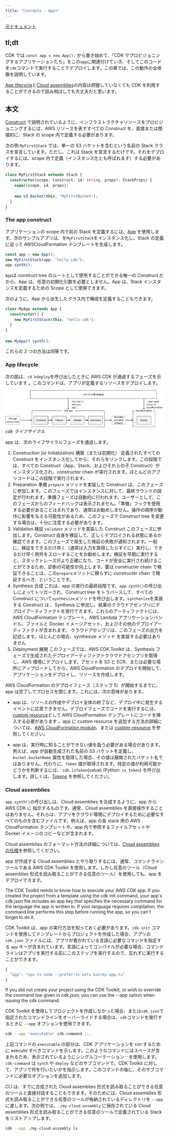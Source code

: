 ```yaml
---
title: "Concepts - Apps"
---
```


[元ドキュメント](https://docs.aws.amazon.com/cdk/v2/guide/apps.html)

## tl;dt

CDK では `const app = new App();` から書き始めて、「CDK でプロビジョニングするアプリケーションたち」をこの`app`に関連付けていき、そしてこのコードを`cdk`コマンドで実行することでデプロイします。この章では、この動作の全体像を説明しています。

[App lifecycle](#app-lifecycle)と[Cloud assemblies](#cloud-assemblies)の内容は把握していなくても CDK を利用することができるので読み飛ばしても大丈夫だと思います。

## 本文

[Construct](./02-concepts-constructs) で説明されているように、インフラストラクチャリソースをプロビジョニングするには、AWS リソースを表すすべての Construct を、直接または間接的に、Stack の scope 内で定義する必要があります。

次の例 `MyFirstStack` では、単一の S3 バケットを含むという名前の Stack クラスを宣言しています。ただし、これは Stack を宣言するだけです。それをデプロイするには、scope 内で定義（インスタンス化とも呼ばれます）する必要があります。

```ts
class MyFirstStack extends Stack {
  constructor(scope: Construct, id: string, props?: StackProps) {
    super(scope, id, props);

    new s3.Bucket(this, "MyFirstBucket");
  }
}
```

### The app construct

アプリケーションの scope 内で前の Stack を定義するには、[App](https://docs.aws.amazon.com/cdk/api/v2/docs/aws-cdk-lib.App.html) を使用します。次のサンプルアプリは、を`MyFirstStack`をインスタンス化し、Stack の定義に従って AWSCloudFormation テンプレートを生成します。

```ts
const app = new App();
new MyFirstStack(app, "hello-cdk");
app.synth();
```

`App`は construct tree のルートとして使用することができる唯一の Construct だから、App は、任意の初期化引数を必要としません。App は、Stack インスタンスを定義するための Scope として使用できます。

次のように、App から派生したクラス内で構成を定義することもできます。

```ts
class MyApp extends App {
  constructor() {
    new MyFirstStack(this, "hello-cdk");
  }
}

new MyApp().synth();
```

これらの 2 つの方法は同等です。

### App lifecycle

次の図は、`cd kdeploy`を呼び出したときに AWS CDK が通過するフェーズを示しています 。このコマンドは、アプリが定義するリソースをデプロイします。

![cdkライフサイクル](/images/book-aws-cdk-documentation-jp-lifecycle.png)
_cdk ライフサイクル_

app は、次のライフサイクルフェーズを通過します。

1. Construction (or Initialization) 構築（または初期化）
   定義されたすべての Construct をインスタンス化してから、それらをリンクします。この段階では、すべての Construct（App、Stack、およびそれらの子 Construct）がインスタンス化され、constructor chain が実行されます。ほとんどのアプリコードはこの段階で実行されます。
2. Preparation 準備
   `prepare` メソッドを実装した Construct は、このフェーズに参加します。このフェーズではインスタンスに対して、最終ラウンドの設定が行われます。準備フェーズは自動的に行われます。ユーザーとして、このフェーズからのフィードバックは表示されません。「準備」フックを使用する必要があることはまれであり、通常はお勧めしません。操作の順序が動作に影響を与える可能性があるため、このフェーズで Construct tree を変更する場合は、十分に注意する必要があります。
3. Validation 検証
   `validate` メソッドを実装した Construct このフェーズに参加します。Construct 自身を検証して、正しくデプロイされる状態にあるか確認できます。このフェーズで発生した検証の失敗が通知されます。一般に、検証をできるだけ早く（通常は入力を取得したらすぐに）実行し、できるだけ早く例外をスローすることをお勧めします。検証を早期に実行すると、スタックトレースがより正確になり、コードが安全に実行され続けることができるため、診断の可能性が向上します。要は constructer chain で検証できることは、この`prepare`メソッドに頼らずに constructer chain で検証するべき、ということです。
4. Synthesis 合成
   これは、app の実行の最終段階です。`app.synth()`の呼び出しによってトリガーされ、Construct tree をトラバースして、すべての Construct について`synthesize`メソッドを呼び出します。`synthesize`を実装する Construct は 、Synthesis に参加し、結果のクラウドアセンブリにデプロイアーティファクトを発行できます。これらのアーティファクトには、AWS CloudFormation テンプレート、AWS Lambda アプリケーションバンドル、ファイルと Docker イメージアセット、およびその他のデプロイアーティファクトが含まれます。 クラウドアセンブリは、このフェーズの出力を記述します。ほとんどの場合、synthesize メソッド を実装する必要はありません
5. Deployment 展開
   このフェーズでは、AWS CDK Toolkit は、Synthesis フェーズで生成されたデプロイアーティファクトクラウドアセンブリを取得し、AWS 環境にデプロイします。アセットを S3 と ECR、または必要な場所にアップロードしてから、AWS CloudFormation のデプロイを開始して、アプリケーションをデプロイし、リソースを作成します。

AWS CloudFormation のデプロイフェーズ（ステップ 5）が開始するまでに、app は完了してプロセスを閉じます。これには、次の意味があります。

- app は、リソースの作成やデプロイ全体の終了など、デプロイ中に発生するイベントに応答できません。デプロイフェーズでコードを実行するには、[custom resource](https://docs.aws.amazon.com/cdk/v2/guide/cfn_layer.html#cfn_layer_custom)として AWS CloudFormation テンプレートにコードを挿入する必要があります 。app に custom resource を追加する方法の詳細については、[AWS CloudFormation module](https://docs.aws.amazon.com/cdk/api/v2/docs/aws-cdk-lib.aws_cloudformation-readme.html)、または [custom-resource](https://github.com/aws-samples/aws-cdk-examples/tree/master/typescript/custom-resource/) を参照してください。

- app は、実行時に知ることができない値を扱う必要がある場合があります。例えば、app が自動生成された名前の S3 バケットを定義し、 `bucket.bucketName` 属性を取得した場合、その値は展開されたバケット名ではありません。代わりに、`Token` 値が取得されます。特定の値が利用可能かどうかを判断するには、 `cdk.isToken`(value) (Python: `is_token`) を呼び出します。詳しくは、[Tokens](./08-concepts-tokens) を参照してください。

### Cloud assemblies

`app.synth()`の呼び出しは、Cloud assemblies を合成するように、app から AWS CDK に 指示するものです。通常、Cloud assemblies を直接操作することはありません。それらは、アプリをクラウド環境にデプロイするために必要なすべてのものを含むファイルです。例えば、app の各 stack 用の AWS CloudFormation テンプレートや、app 内で参照するファイルアセットや Docker イメージのコピーなどが含まれます。

Cloud assemblies のフォーマット方法の詳細については、[Cloud assemblies の仕様](https://github.com/aws/aws-cdk/blob/master/design/cloud-assembly.md)を参照してください。

app が作成する Cloud assemblies とやり取りするには、通常、コマンドラインツールである AWS CDK Toolkit を使用します。しかし任意のツール（Cloud assemblies 形式を読み取ることができる任意のツール）を使用しても、app をデプロイできます。

The CDK Toolkit needs to know how to execute your AWS CDK app. If you created the project from a template using the cdk init command, your app's cdk.json file includes an app key that specifies the necessary command for the language the app is written in. If your language requires compilation, the command line performs this step before running the app, so you can't forget to do it.

CDK Toolkit は、app の実行方法を知っておく必要があります。`cdk init` コマンドを使用してテンプレートからプロジェクトを作成した場合、アプリの `cdk.json` ファイルには、アプリが書かれている言語に必要なコマンドを指定する `app` キーが含まれています。言語によってコンパイルが必要な場合、コマンドラインはアプリを実行する前にこのステップを実行するので、忘れずに実行することができます。

```ts
{
  "app": "npx ts-node --prefer-ts-exts bin/my-app.ts"
}
```

If you did not create your project using the CDK Toolkit, or wish to override the command line given in cdk.json, you can use the --app option when issuing the cdk command.

CDK Toolkit を使用してプロジェクトを作成しなかった場合、または`cdk.json`で指定されたコマンドラインをオーバーライドする場合は、`cdk`コマンドを発行するときに `--app` オプションを使用できます。

```sh
cdk --app 'executable' cdk-command ...
```

上記コマンドの `executable` の部分は、CDK アプリケーションを run するために execute すべきコマンドを示します。このようなコマンドにはスペースが含まれるため、表示されているようにシングルコーテーション`''`を使用します。`cdk-command` は `synth` や `deploy` などのサブコマンドで、CDK Toolkit に対して、アプリで何を行いたいかを指示します。このコマンドの後に、そのサブコマンドに必要なオプションを追加します。

CLI は、すでに合成された Cloud assemblies 形式を読み取ることができる任意のツールと直接対話することもできます。そのためには、Cloud assemblies 形式を読み取ることができる任意のツールが格納されているディレクトリを `--app` に渡します。次の例では、`./my-cloud-assembly` に保存されている Cloud assemblies 形式を読み取ることができる任意のツールで定義されている Stack をリストアップします。

```sh
cdk --app ./my-cloud-assembly ls
```
